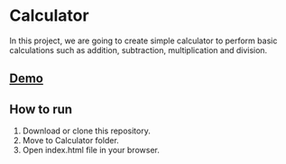 # Calculator

In this project, we are going to create simple calculator to perform basic calculations such as addition, subtraction, multiplication and division.

## [Demo](https://nandhinikarvendhan.github.io/Projects/Calculator)

## How to run

1. Download or clone this repository.
2. Move to Calculator folder.
3. Open index.html file in your browser.
